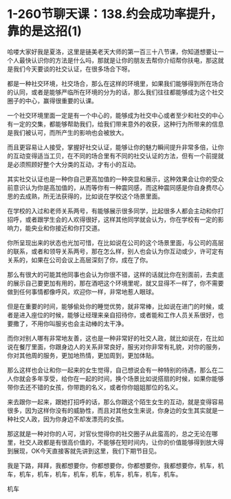 # 1-260节聊天课：138.约会成功率提升，靠的是这招(1)

哈喽大家好我是夏洛，这里是链美老天大师的第一百三十八节课，你知道想要让一个人最快认识你的方法是什么吗，那就是让你的朋友去帮你介绍帮你扶电，那这就是我们今天要谈的社交认证，在很多场合下呀。

都是一种社交环境，社交场合，那么在这样的环境里，如果我们能够得到所在场合的认同，或者是能够严临所在环境的分为的话，那么我们往往都能够成为这个社交圈子的中心，赢得很重要的认课。

一个社交环境里面一定是有一个中心的，能够成为社交中心或者至少和社交的中心有一定的交集，都能够帮助我们，给我们带来意外的收获，这种行为所带来的信息是我们被认可，而所产生的影响也会被放大。

而且更容易让人接受，掌握好社交认证，能够让你的魅力瞬间提升非常多倍，让你的互动变得适当工贝，在不同的场合里有不同的社交认证的方法，但有一个前提就是必须照顾好整个大分类的互动，才有小的互动。

其实社交认证也是一种你自己更高加值的一种突显和展示，这种效果会让你的受众前意识认为你是高加值的，从而等你有一种震同感，而这种震同感是你自身费尽心思的去成熟，所无法获得的，比如说在学校这个场景里面。

在学校的入过和老师关系两号，有能够展示很多同学，比起很多人都会主动和你打招呼，或者跟学生会的人欢得很好，这样其他同学就会认为，你在学校有一定的影响力，能央业和你接近和你打交道。

你所呈现出来的状态也光加可惜，在比如说在公司的这个场景里面，与公司的高层的联系，或者和领导关系两号，那在怎么样，别人也会认为你互动或少，许可定有关系的，如果在公司会议上高层深刻了你，成在了你。

那么有很大的可能其他同事也会认为你很不错，这样的话就比你在别面前，去卖底的展示自己要更加有用的，那在酒吧这个环境里呢，就又显得不一样了，你不需要做到任何事情都像呼风，欢迎你一样，非常地惹人眼球。

但是在重要的时间，能够偷处你的睡觉优势，就非常棒，比如说在进门的时候，或者是进入座位的时候，能够让经理来亲自招待你，或者能和工作人员关系很好，也要撒了，不用你叫服劣也会主动棒的太干净。

而你对别人哪有非常地友善，这也是一种非常好的社交人政，就比如说在，在比如说在餐厅里面，你跟身边人的关系非常良好，服劣对你非常有礼貌，对你的服务，你对其他周的服务，更加地热情，更加周到，更加体贴。

那么这样也会让和你一起来的女生觉得，自己想说会有一种特别的待遇，那么在二人你就会多年享受，给你在一起的时间，换个场景比如说搭扇的时候，如果你能够带你去还不错的女孩，你带跑的名义，或者你你姐姐那位的名义。

来去跟你一起来，跟她打招呼的话，那么你跟这个陌生女生的互动，就是变得容易很多，因为这样你没有的威胁性，而且对其他女生来说，你身边的女生其实就是一种社交人政，因为你身边不却发漂亮的女孩。

那这就是一种对你的人可，对官伙觉得你的社交圈子从此蛮高的，总之无论在哪里，社交人政都是有很高价值的，不能够在短时间内，让你的价值能够得到放大得到展现，OK今天直接客就先讲到这里，我们下期节目见。

我是下路，拜拜，我都想要你，你都想要你，你都想要你，我都想要你，机车，机车，机车，机车，机车，机车，机车，机车，机车，机车，机车。

机车